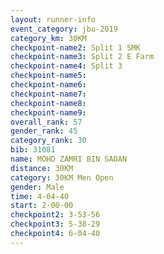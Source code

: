 ```yaml
---
layout: runner-info 
event_category: jbu-2019 
category_km: 30KM 
checkpoint-name2: Split 1 SMK 
checkpoint-name3: Split 2 E Farm 
checkpoint-name4: Split 3 
checkpoint-name5: 
checkpoint-name6: 
checkpoint-name7: 
checkpoint-name8: 
checkpoint-name9: 
overall_rank: 57
gender_rank: 45
category_rank: 30
bib: 31081
name: MOHD ZAMRI BIN SADAN
distance: 30KM
category: 30KM Men Open
gender: Male
time: 4-04-40
start: 2-00-00
checkpoint2: 3-53-56
checkpoint3: 5-38-29
checkpoint4: 6-04-40
---
```

